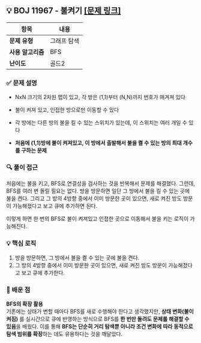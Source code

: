 ## 💡 BOJ 11967 - 불켜기 [[문제 링크]](https://www.acmicpc.net/problem/11967)

| **항목** | **내용** |
| - | - |
| **문제 유형** | 그래프 탐색 |
| **사용 알고리즘** | BFS |
| **난이도** | 골드2 |

### ✅ 문제 설명
- NxN 크기의 2차원 맵이 있고, 각 방은 (1,1)부터 (N,N)까지 번호가 매겨져 있다

- 불이 켜져 있고, 인접한 방으로만 이동할 수 있다

- 각 방에는 다른 방의 불을 킬 수 있는 스위치가 있는데, 이 스위치는 여러 개일 수 있다

- **처음에 (1,1)방에 불이 켜져있고, 이 방에서 출발해서 불을 켤 수 있는 방의 최대 개수를 구하는 문제**

### 🔍 풀이 접근
처음에는 불을 키고, BFS로 연결성을 검사하는 것을 반복해서 문제를 해결했다. 그런데, BFS를 여러 번 돌릴 필요는 없다. 방을 방문하면 일단 그 방에서 불을 킬 수 있는 곳에 불을 켠다. 그리고 그 방의 4방향 중에서 이미 방문한 곳이 있으면, 새로 켜진 방도 방문이 가능해졌다고 보고 큐에 추가하면 된다. 

이렇게 하면 한 번의 BFS로 불이 켜져있고 인접한 곳으로 이동해서 불을 키는 로직이 가능해진다.

### 💡 핵심 로직
1. 방을 방문하면, 그 방에서 불을 켤 수 있는 곳에 불을 켠다.
2. 그 방의 4방향 중에서 이미 방문한 곳이 있으면, 새로 켜진 방도 방문이 가능해졌다고 보고 큐에 추가한다.

### 📌 배운 점
**BFS의 확장 활용**  
기존에는 상태가 변할 때마다 BFS를 새로 수행해야 한다고 생각했지만, **상태 변화(불이 켜짐)** 를 실시간으로 큐에 반영하는 방식으로 BFS를 **한 번만 돌려도 문제를 해결할 수 있음**을 배웠다. 이를 통해 **BFS는 단순히 거리 탐색뿐 아니라 조건 변화에 따라 동적으로 탐색 범위를 확장**하는 데도 유용하다는 것을 깨달았다.
